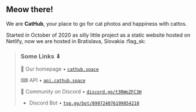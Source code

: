 ## Meow there!

We are **CatHub**, your place to go for cat photos and happiness with cattos.

Started in October of 2020 as silly little project as a static website hosted on Netlify, now we are hosted in Bratislava, Slovakia :flag_sk:

> ### Some Links ⬇
> 
>  Our homepage • [`cathub.space`](https://cathub.space/?f=github-org-readme)
> 
> ⌨ API • [`api.cathub.space`](https://api.cathub.space)
>
>  Community on Discord • [`discord.gg/t3RWpZFC3H`](https://discord.gg/t3RWpZFC3H)
> 
> * Discord Bot • [`top.gg/bot/899724076199854210`](https://top.gg/bot/899724076199854210)

<!--

**Here are some ideas to get you started:**

🙋‍♀️ A short introduction - what is your organization all about?
🌈 Contribution guidelines - how can the community get involved?
👩‍💻 Useful resources - where can the community find your docs? Is there anything else the community should know?
🍿 Fun facts - what does your team eat for breakfast?
🧙 Remember, you can do mighty things with the power of [Markdown](https://docs.github.com/github/writing-on-github/getting-started-with-writing-and-formatting-on-github/basic-writing-and-formatting-syntax)
-->
